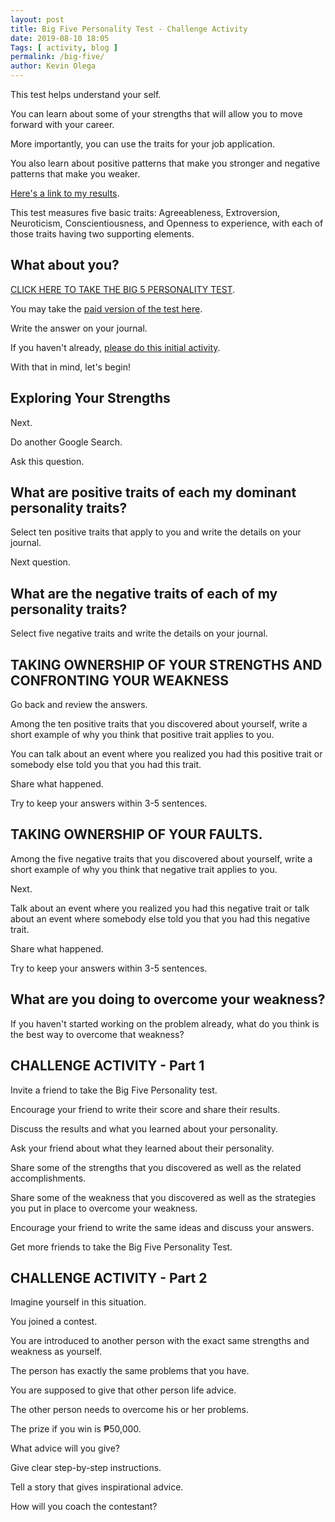 ```yaml
--- 
layout: post 
title: Big Five Personality Test - Challenge Activity
date: 2019-08-10 18:05
Tags: [ activity, blog ]
permalink: /big-five/ 
author: Kevin Olega 
--- 
```

This test helps understand your self.

You can learn about some of your strengths that will allow you to move forward with your career.

More importantly, you can use the traits for your job application.

You also learn about positive patterns that make you stronger and negative patterns that make you weaker.

[Here's a link to my results](https://kevinolega.com/big5/).

This test measures five basic traits: Agreeableness, Extroversion, Neuroticism, Conscientiousness, and Openness to experience, with each of those traits having two supporting elements.

## What about you?

[CLICK HERE TO TAKE THE BIG 5 PERSONALITY TEST](https://www.truity.com/test/big-five-personality-test).

You may take the [paid version of the test here](https://www.understandmyself.com/).

Write the answer on your journal.

If you haven't already, [please do this initial activity](https://callcentertrainingtips.com/big5).

With that in mind, let's begin!

## Exploring Your Strengths

Next.

Do another Google Search.

Ask this question.

## What are positive traits of each my dominant personality traits?

Select ten positive traits that apply to you and write the details on your journal.

Next question.

## What are the negative traits of each of my personality traits?

Select five negative traits and write the details on your journal.

## TAKING OWNERSHIP OF YOUR STRENGTHS AND CONFRONTING YOUR WEAKNESS

Go back and review the answers.

Among the ten positive traits that you discovered about yourself, write a short example of why you think that positive trait applies to you.

You can talk about an event where you realized you had this positive trait or somebody else told you that you had this trait. 

Share what happened.

Try to keep your answers within 3-5 sentences.

## TAKING OWNERSHIP OF YOUR FAULTS.

Among the five negative traits that you discovered about yourself, write a short example of why you think that negative trait applies to you.

Next.

Talk about an event where you realized you had this negative trait or talk about an event where somebody else told you that you had this negative trait. 

Share what happened.

Try to keep your answers within 3-5 sentences.

## What are you doing to overcome your weakness?

If you haven't started working on the problem already, what do you think is the best way to overcome that weakness?

## CHALLENGE ACTIVITY - Part 1

Invite a friend to take the Big Five Personality test.

Encourage your friend to write their score and share their results.

Discuss the results and what you learned about your personality.

Ask your friend about what they learned about their personality.

Share some of the strengths that you discovered as well as the related accomplishments.

Share some of the weakness that you discovered as well as the strategies you put in place to overcome your weakness.

Encourage your friend to write the same ideas and discuss your answers.

Get more friends to take the Big Five Personality Test.

## CHALLENGE ACTIVITY - Part 2

Imagine yourself in this situation.

You joined a contest.

You are introduced to another person with the exact same strengths and weakness as yourself.

The person has exactly the same problems that you have.

You are supposed to give that other person life advice.

The other person needs to overcome his or her problems.

The prize if you win is ₱50,000.

What advice will you give?

Give clear step-by-step instructions.

Tell a story that gives inspirational advice.

How will you coach the contestant?



